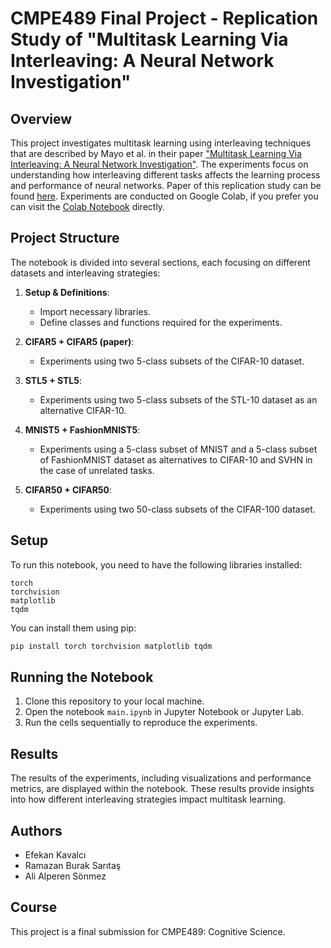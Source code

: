 # CMPE489 Final Project - Replication Study of "Multitask Learning Via Interleaving: A Neural Network Investigation"

## Overview
This project investigates multitask learning using interleaving techniques that are described by Mayo et al. in their paper ["Multitask Learning Via Interleaving: A Neural Network Investigation"](https://escholarship.org/uc/item/3tb956hb). The experiments focus on understanding how interleaving different tasks affects the learning process and performance of neural networks. Paper of this replication study can be found [here](https://www.overleaf.com/read/znbprfrgwbmg#3464f1). Experiments are conducted on Google Colab, if you prefer you can visit the [Colab Notebook](https://colab.research.google.com/drive/1UqOWF6FOx8qH4f5Mwt-scN4sPD9PYPfD?usp=sharing) directly. 

## Project Structure
The notebook is divided into several sections, each focusing on different datasets and interleaving strategies:

1. **Setup & Definitions**:
   - Import necessary libraries.
   - Define classes and functions required for the experiments.

2. **CIFAR5 + CIFAR5 (paper)**:
   - Experiments using two 5-class subsets of the CIFAR-10 dataset.

3. **STL5 + STL5**:
   - Experiments using two 5-class subsets of the STL-10 dataset as an alternative CIFAR-10.

4. **MNIST5 + FashionMNIST5**:
   - Experiments using a 5-class subset of MNIST and a 5-class subset of FashionMNIST dataset as alternatives to CIFAR-10 and SVHN in the case of unrelated tasks.

6. **CIFAR50 + CIFAR50**: 
   - Experiments using two 50-class subsets of the CIFAR-100 dataset.

## Setup
To run this notebook, you need to have the following libraries installed:
```
torch
torchvision
matplotlib
tqdm
```

You can install them using pip:
```bash
pip install torch torchvision matplotlib tqdm
```

## Running the Notebook
1. Clone this repository to your local machine.
2. Open the notebook `main.ipynb` in Jupyter Notebook or Jupyter Lab.
3. Run the cells sequentially to reproduce the experiments.

## Results
The results of the experiments, including visualizations and performance metrics, are displayed within the notebook. These results provide insights into how different interleaving strategies impact multitask learning.

## Authors
- Efekan Kavalcı
- Ramazan Burak Sarıtaş
- Ali Alperen Sönmez

## Course
This project is a final submission for CMPE489: Cognitive Science.
